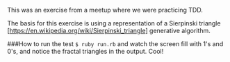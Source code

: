 This was an exercise from a meetup where we were practicing TDD.

The basis for this exercise is using a representation of a Sierpinski triangle [https://en.wikipedia.org/wiki/Sierpinski_triangle] generative algorithm.

###How to run the test
`$ ruby run.rb` and watch the screen fill with 1's and 0's, and notice the
fractal triangles in the output. Cool!
